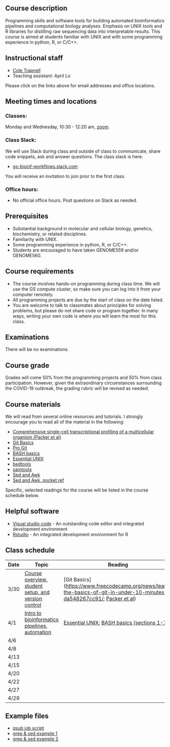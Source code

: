 <meta charset="utf-8"/>
<script type="text/x-mathjax-config">
  MathJax.Hub.Config({
    // Don't process any delimiters, only <script type="math/tex">
    // tags generated by kramdown from $$...$$ in source.
    // (Could also avoid loading tex preprocessor - only need
    // tex input jax - but not worth the trouble.)
    tex2jax: {
      inlineMath: [],
      displayMath: [],
    }
  });
</script>
<script src="https://cdnjs.cloudflare.com/ajax/libs/mathjax/2.7.0/MathJax.js?config=TeX-AMS_HTML"></script>

## Course description
Programming skills and software tools for building automated bioinformatics pipelines and computational biology analyses. Emphasis on UNIX tools and R libraries for distilling raw sequencing data into interpretable results.  This course is aimed at students familiar with UNIX and with some programming experience in python, R, or C/C++.

## Instructional staff
* [Cole Trapnell](http://cole-trapnell-lab.github.io/)
* Teaching assistant: April Lo

Please click on the links above for email addresses and office locations.

## Meeting times and locations
### Classes: 

Monday and Wednesday, 10:30 - 12:20 am, [zoom](http://www.washington.edu/home/maps/southcentral.html?gnom).

### Class Slack: 
We will use Slack during class and outside of class to communicate, share code snippets, ask and answer questions. The class slack is here:
* [gs-bioinf-workflows.slack.com](https://gs-bioinf-workflows.slack.com)

You will receive an invitation to join prior to the first class.

### Office hours: 
* No official office hours. Post questions on Slack as needed.

## Prerequisites
* Substantial background in molecular and cellular biology, genetics, biochemistry, or related disciplines.
* Familiarity with UNIX.
* Some programming experience in python, R, or C/C++. 
* Students are encouraged to have taken GENOME559 and/or GENOME560.

## Course requirements
* The course involves hands-on programming during class time. We will use the GS compute cluster, so make sure you can log into it from your computer remotely.
* All programming projects are due by the start of class on the date listed.
* You are welcome to talk to classmates about principles for solving problems, but please do not share code or program together. In many ways, writing your own code is where you will learn the most for this class.

## Examinations

There will be no examinations.

## Course grade
Grades will come 50% from the programming projects and 50% from class participation. However, given the extraordinary circumstances surrounding the COVID-19 outbreak, the grading rubric will be revised as needed.  


## Course materials
We will read from several online resources and tutorials. I strongly encourage you to read all of the material in the following:

* [Comprehensive single-cell transcriptional profiling of a multicellular organism (Packer et al)](http://cole-trapnell-lab.github.io/papers/cao-scrnaseq-combinatorial-indexing/)
* [Git Basics](https://www.freecodecamp.org/news/learn-the-basics-of-git-in-under-10-minutes-da548267cc91/)
* [Pro Git](https://git-scm.com/book/en/v2)
* [BASH basics](https://tldp.org/HOWTO/Bash-Prog-Intro-HOWTO.html)
* [Essential UNIX](https://www.unixtutorial.org/basic-unix-commands)
* [bedtools](https://bedtools.readthedocs.io/en/latest/)
* [samtools](http://www.htslib.org/doc/samtools.html)
* [Sed and Awk](https://learning.oreilly.com/library/view/sed-awk/1565922255/)
* [Sed and Awk, pocket ref](https://learning.oreilly.com/library/view/sed-and-awk/0596003528/)

Specific, selected readings for the course will be listed in the course schedule below.

## Helpful software

* [Visual studio code](https://code.visualstudio.com/) - An outstanding code editor and integrated development environment
* [Rstudio](https://rstudio.com/) - An integrated development environment for R

## Class schedule

| Date |  Topic | Reading | 
| ---- | ------------- | ----------------- | 
|  3/30   | [Course overview, student setup, and version control](slides/class_1_intro/) | [Git Basics](https://www.freecodecamp.org/news/learn-the-basics-of-git-in-under-10-minutes-da548267cc91/; [Packer et al](http://cole-trapnell-lab.github.io/papers/cao-scrnaseq-combinatorial-indexing/))  | 
|  4/1  | [Intro to bioinformatics pipelines, automation](slides/class_1_automation) | [Essential UNIX](https://www.unixtutorial.org/basic-unix-commands); [BASH basics (sections 1-7)](https://tldp.org/HOWTO/Bash-Prog-Intro-HOWTO.html) | 
|   4/6   | [](slides/XXX) | | 
|   4/8  | [](slides/XXX)  | | 
|   4/13  | [](slides/XXX)  | | 
|   4/15   | [](slides/XXX) | | 
|   4/20   | [](slides/XXX) | | 
|   4/22   | [](slides/XXX) |  
|   4/27  |  | |
|   4/29  |  | |

## Example files

* [qsub job script](example_files/example_qsub.sh)
* [grep & sed example 1](example_files/grep_sed_example1.txt)
* [grep & sed example 2](example_files/grep_sed_example1.txt)
